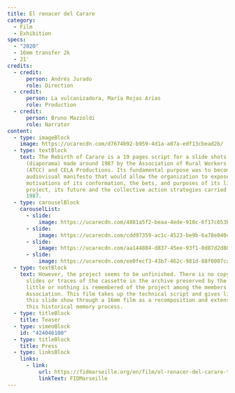 ```yaml
---
title: El renacer del Carare
category:
  - Film
  - Exhibition
specs:
  - "2020"
  - 16mm transfer 2k
  - 21'
credits:
  - credit:
      person: Andrés Jurado
      role: Direction
  - credit:
      person: La vulcanizadora, María Rojas Arias
      role: Production
  - credit:
      person: Bruno Mazzoldi
      role: Narrator
content:
  - type: imageBlock
    image: https://ucarecdn.com/d7674b92-b959-4d1a-a07a-edf13cbead2b/
  - type: textBlock
    text: The Rebirth of Carare is a 19 pages script for a slide shots presentation
      (diaporama) made around 1987 by the Association of Rural Workers of Carare
      (ATCC) and CELA Productions. Its fundamental purpose was to become an
      audiovisual manifesto that would allow the organization to expose the
      motivations of its conformation, the bets, and purposes of its life
      project, its future and the collective action strategies carried out until
      1987.
  - type: carouselBlock
    carouselList:
      - slide:
          image: https://ucarecdn.com/4881a5f2-beaa-4ede-910c-6f17c653b463/
      - slide:
          image: https://ucarecdn.com/cdd97359-ac1c-4523-be9b-6a78e040ce07/
      - slide:
          image: https://ucarecdn.com/aa144884-d837-45ee-93f1-0d87d2d80155/
      - slide:
          image: https://ucarecdn.com/ee0fecf3-43b7-462c-981d-88f0007ca3b5/
  - type: textBlock
    text: However, the project seems to be unfinished. There is no copy of the
      slides or traces of the cassette in the archive preserved by the ATCC, and
      little or nothing is remembered of the project among the members of the
      Association. This film takes up the technical script and gives life to
      this slide show through a 16mm film as a recomposition and extension of
      this historical memory process.
  - type: titleBlock
    title: Teaser
  - type: vimeoBlock
    id: "424046100"
  - type: titleBlock
    title: Press
  - type: linksBlock
    links:
      - link:
          url: https://fidmarseille.org/en/film/el-renacer-del-carare-the-rebirth-of-carare/
          linkText: FIDMarseille
---
```

